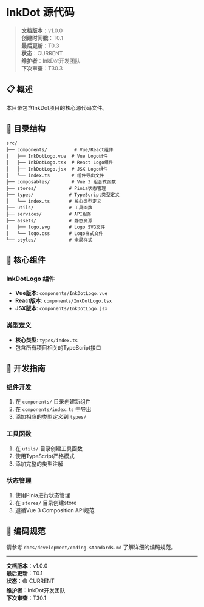 # InkDot 源代码

> **文档版本**：v1.0.0  
> **创建时间戳**：T0.1  
> **最后更新**：T0.3  
> **状态**：CURRENT  
> **维护者**：InkDot开发团队  
> **下次审查**：T30.3

## 📋 概述

本目录包含InkDot项目的核心源代码文件。

## 📁 目录结构

```
src/
├── components/          # Vue/React组件
│   ├── InkDotLogo.vue  # Vue Logo组件
│   ├── InkDotLogo.tsx  # React Logo组件
│   ├── InkDotLogo.jsx  # JSX Logo组件
│   └── index.ts        # 组件导出文件
├── composables/        # Vue 3 组合式函数
├── stores/            # Pinia状态管理
├── types/             # TypeScript类型定义
│   └── index.ts       # 核心类型定义
├── utils/             # 工具函数
├── services/          # API服务
├── assets/            # 静态资源
│   ├── logo.svg       # Logo SVG文件
│   └── logo.css       # Logo样式文件
└── styles/            # 全局样式
```

## 🎯 核心组件

### InkDotLogo 组件
- **Vue版本**: `components/InkDotLogo.vue`
- **React版本**: `components/InkDotLogo.tsx`
- **JSX版本**: `components/InkDotLogo.jsx`

### 类型定义
- **核心类型**: `types/index.ts`
- 包含所有项目相关的TypeScript接口

## 🚀 开发指南

### 组件开发
1. 在 `components/` 目录创建新组件
2. 在 `components/index.ts` 中导出
3. 添加相应的类型定义到 `types/`

### 工具函数
1. 在 `utils/` 目录创建工具函数
2. 使用TypeScript严格模式
3. 添加完整的类型注解

### 状态管理
1. 使用Pinia进行状态管理
2. 在 `stores/` 目录创建store
3. 遵循Vue 3 Composition API规范

## 📝 编码规范

请参考 `docs/development/coding-standards.md` 了解详细的编码规范。

---

**文档版本**：v1.0.0  
**最后更新**：T0.1  
**状态**：🟢 CURRENT  
**维护者**：InkDot开发团队  
**下次审查**：T30.1

